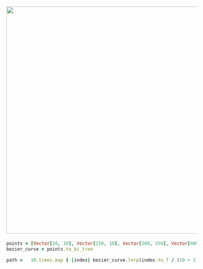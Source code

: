 # <img src="https://www.jasondavies.com/animated-bezier/full.png" width="600" height="whatever">

```ruby
points = [Vector[10, 10], Vector[210, 10], Vector[200, 250], Vector[400, 10]]
bezier_curve = points.to_bi_tree

path =   10.times.map { |index| bezier_curve.lerp(index.to_f / (10 - 1)) }
```